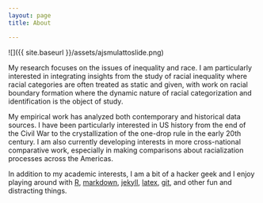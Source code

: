 ```yaml
---
layout: page
title: About

---
```


![]({{ site.baseurl }}/assets/ajsmulattoslide.png)

My research focuses on the issues of inequality and race. I am particularly interested in integrating insights from the study of racial inequality where racial categories are often treated as static and given, with work on racial boundary formation where the dynamic nature of racial categorization and identification is the object of study.

My empirical work has analyzed both contemporary and historical data sources. I have been particularly interested in US history from the end of the Civil War to the crystallization of the one-drop rule in the early 20th  century. I am also currently developing interests in more cross-national comparative work, especially in making comparisons about racialization processes across the Americas.

In addition to my academic interests, I am a bit of a hacker geek and I enjoy playing around with [R](https://www.r-project.org), [markdown](https://daringfireball.net/projects/markdown/), [jekyll](https://jekyllrb.com/),  [latex](https://www.latex-project.org/), [git](https://git-scm.com/), and other fun and distracting things.

